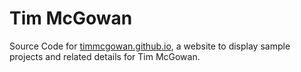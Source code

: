 # Tim McGowan

Source Code for [timmcgowan.github.io](https://timmcgowan.github.io), a website to display sample projects and related details for Tim McGowan.

